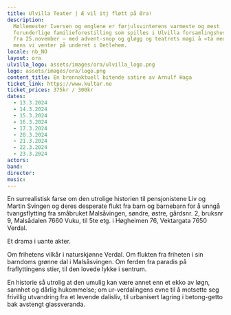 ```yaml
---
title: Ulvilla Teater | Æ vil itj fløtt på Øra!
description:
  Møllemester Iversen og englene er førjulsvinterens varmeste og mest
  forunderlige familieforestilling som spilles i Ulvilla forsamlingshus i Verdal
  fra 25.november – med advent-snop og gløgg og teatrets magi å «ta med hjem» –
  mens vi venter på underet i Betlehem.
locale: nb_NO
layout: ora
ulvilla_logo: assets/images/ora/ulvilla_logo.png
logo: assets/images/ora/logo.png
content_title: En brennaktuell bitende satire av Arnulf Haga
ticket_link: https://www.kultar.no
ticket_prices: 375kr / 300kr
dates:
  - 13.3.2024
  - 14.3.2024
  - 15.3.2024
  - 16.3.2024
  - 17.3.2024
  - 20.3.2024
  - 21.3.2024
  - 22.3.2024
  - 23.3.2024
actors:
band:
director:
music:
---
```


En surrealistisk farse om den utrolige historien til pensjonistene Liv og Martin
Svingen og deres desperate flukt fra barn og barnebarn for å unngå
tvangsflytting fra småbruket Malsåvingen, søndre, østre, gårdsnr. 2, bruksnr 9,
Malsådalen 7660 Vuku, til 5te etg. i Høgheimen 76, Vektargata 7650 Verdal.

Et drama i uante akter.

Om frihetens vilkår i naturskjønne Verdal. Om flukten fra friheten i sin
barndoms grønne dal i Malsåsvingen. Om ferden fra paradis på fraflyttingens
stier, til den lovede lykke i sentrum.

En historie så utrolig at den umulig kan være annet enn et ekko av løgn, sannhet
og dårlig hukommelse; om ur-verdalingens evne til å motsette seg frivillig
utvandring fra et levende dalisliv, til urbanisert lagring i betong-getto bak
avstengt glassveranda.
